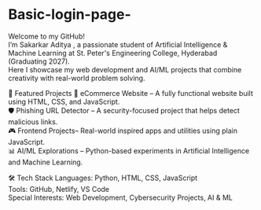 # Basic-login-page-

Welcome to my GitHub!  
I’m Sakarkar Aditya , a passionate student of Artificial Intelligence & Machine Learning at St. Peter's Engineering College, Hyderabad (Graduating 2027).  
Here I showcase my web development and AI/ML projects that combine creativity with real-world problem solving.

📌 Featured Projects
 🛒 eCommerce Website – A fully functional website built using HTML, CSS, and JavaScript.  
 🛡️ Phishing URL Detector – A security-focused project that helps detect malicious links.  
 🎮 Frontend Projects– Real-world inspired apps and utilities using plain JavaScript.  
 📊 AI/ML Explorations – Python-based experiments in Artificial Intelligence and Machine Learning.  


 🛠️ Tech Stack
 Languages: Python, HTML, CSS, JavaScript  
 Tools: GitHub, Netlify, VS Code  
 Special Interests: Web Development, Cybersecurity Projects, AI & ML  



